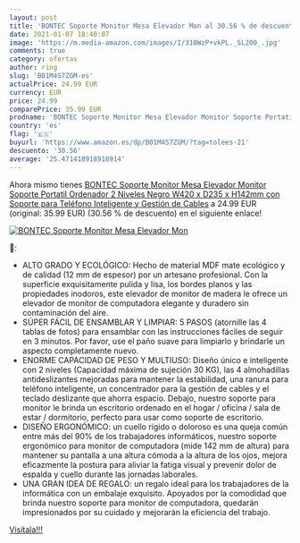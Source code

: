 ```yaml
---
layout: post
title: 'BONTEC Soporte Monitor Mesa Elevador Mon al 30.56 % de descuento'
date: 2021-01-07 18:40:07
image: 'https://m.media-amazon.com/images/I/310WzP+vkPL._SL200_.jpg'
comments: true
category: ofertas
author: ring
slug: 'B01M4S7ZGM-es'
actualPrice: 24.99 EUR
currency: EUR
price: 24.99
comparePrice: 35.99 EUR
prodname: 'BONTEC Soporte Monitor Mesa Elevador Monitor Soporte Portatil Ordenador 2 Niveles Negro  W420 x D235 x H142mm con Soporte para Teléfono Inteligente y Gestión de Cables'
country: 'es'
flag: '🇪🇸'
buyurl: 'https://www.amazon.es/dp/B01M4S7ZGM/?tag=tolees-21'
descuento: '30.56'
average: '25.471418918918914'
---
```


Ahora mismo tienes [BONTEC Soporte Monitor Mesa Elevador Monitor Soporte Portatil Ordenador 2 Niveles Negro  W420 x D235 x H142mm con Soporte para Teléfono Inteligente y Gestión de Cables](https://www.amazon.es/dp/B01M4S7ZGM/?tag=tolees-21) a 24.99 EUR (original: 35.99 EUR) (30.56 %  de descuento) en el siguiente enlace!

[![BONTEC Soporte Monitor Mesa Elevador Mon](https://m.media-amazon.com/images/I/310WzP+vkPL._SL200_.jpg)](https://www.amazon.es/dp/B01M4S7ZGM/?tag=tolees-21)

🔎:

- ALTO GRADO Y ECOLÓGICO: Hecho de material MDF mate ecológico y de calidad (12 mm de espesor) por un artesano profesional. Con la superficie exquisitamente pulida y lisa, los bordes planos y las propiedades inodoros, este elevador de monitor de madera le ofrece un elevador de monitor de computadora elegante y duradero sin contaminación del aire.
- SÚPER FÁCIL DE ENSAMBLAR Y LIMPIAR: 5 PASOS (atornille las 4 tablas de fotos) para ensamblar con las instrucciones fáciles de seguir en 3 minutos. Por favor, use el paño suave para limpiarlo y brindarle un aspecto completamente nuevo.
- ENORME CAPACIDAD DE PESO Y MULTIUSO: Diseño único e inteligente con 2 niveles (Capacidad máxima de sujeción 30 KG), las 4 almohadillas antideslizantes mejoradas para mantener la estabilidad, una ranura para teléfono inteligente, un concentrador para la gestión de cables y el teclado deslizante que ahorra espacio. Debajo, nuestro soporte para monitor le brinda un escritorio ordenado en el hogar / oficina / sala de estar / dormitorio, perfecto para usar como soporte de escritorio.
- DISEÑO ERGONÓMICO: un cuello rígido o doloroso es una queja común entre más del 90% de los trabajadores informáticos, nuestro soporte ergonómico para monitor de computadora (mide 142 mm de altura) para mantener su pantalla a una altura cómoda a la altura de los ojos, mejora eficazmente la postura para aliviar la fatiga visual y prevenir dolor de espalda y cuello durante las jornadas laborales.
- UNA GRAN IDEA DE REGALO: un regalo ideal para los trabajadores de la informática con un embalaje exquisito. Apoyados por la comodidad que brinda nuestro soporte para monitor de computadora, quedarán impresionados por su cuidado y mejorarán la eficiencia del trabajo.

[Visítala!!!](https://www.amazon.es/dp/B01M4S7ZGM/?tag=tolees-21)
